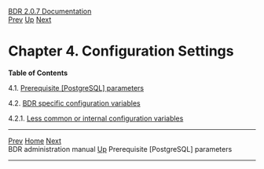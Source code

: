   [BDR 2.0.7 Documentation](README.md)                                                                  
  [Prev](manual.md "BDR administration manual")   [Up](manual.md)        [Next](settings-prerequisite.md "Prerequisite PostgreSQL parameters")  


# Chapter 4. Configuration Settings

**Table of Contents**

4.1. [Prerequisite [PostgreSQL]
parameters](settings-prerequisite.md)

4.2. [BDR specific configuration
variables](bdr-configuration-variables.md)

4.2.1. [Less common or internal configuration
variables](bdr-configuration-variables.md#AEN783)



  ------------------------------------ ----------------------------------- ----------------------------------------------------
  [Prev](manual.md)    [Home](README.md)     [Next](settings-prerequisite.md)  
  BDR administration manual             [Up](manual.md)     Prerequisite [PostgreSQL] parameters
  ------------------------------------ ----------------------------------- ----------------------------------------------------
